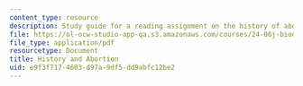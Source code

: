 ```yaml
---
content_type: resource
description: Study guide for a reading assignment on the history of abortion.
file: https://ol-ocw-studio-app-qa.s3.amazonaws.com/courses/24-06j-bioethics-spring-2009/e9f3f7174603d97a9df5dd9abfc12be2_MIT24_06Js09_study09.pdf
file_type: application/pdf
resourcetype: Document
title: History and Abortion
uid: e9f3f717-4603-d97a-9df5-dd9abfc12be2
---
```

